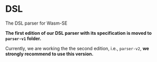 # DSL
The DSL parser for Wasm-SE

**The first edition of our DSL parser with its specification is moved to `parser-v1` folder.**

Currently, we are working the the second edition, i.e., `parser-v2`, **we strongly recommend to use this version.**